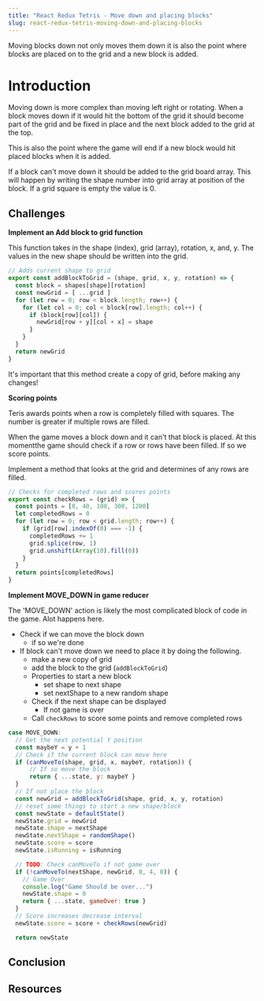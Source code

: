 ```yaml
---
title: "React Redux Tetris - Move down and placing blocks"
slug: react-redux-tetris-moving-down-and-placing-blocks
---
```


Moving blocks down not only moves them down it 
is also the point where blocks are placed on
to the grid and a new block is added. 

# Introduction 

Moving down is more complex than moving left
right or rotating. When a block moves down if 
it would hit the bottom of the grid it should 
become part of the grid and be fixed in place
and the next block added to the grid at the top. 

This is also the point where the game will 
end if a new block would hit placed blocks 
when it is added. 

If a block can't move down it should be added
to the grid board array. This will happen by 
writing the shape number into grid array at 
position of the block. If a grid square is 
empty the value is 0. 

## Challenges

**Implement an Add block to grid function**

This function takes in the shape (index), grid
(array), rotation, x, and, y. The values in the 
new shape should be written into the grid. 

```JavaScript
// Adds current shape to grid
export const addBlockToGrid = (shape, grid, x, y, rotation) => {
  const block = shapes[shape][rotation]
  const newGrid = [ ...grid ]
  for (let row = 0; row < block.length; row++) {
    for (let col = 0; col < block[row].length; col++) {
      if (block[row][col]) {
        newGrid[row + y][col + x] = shape
      }
    }
  }
  return newGrid
}
```

It's important that this method create a copy of 
grid, before making any changes! 

**Scoring points**

Teris awards points when a row is completely filled
with squares. The number is greater if multiple
rows are filled. 

When the game moves a block down and it can't that 
block is placed. At this momentthe game should 
check if a row or rows have been filled. If so 
we score points. 

Implement a method that looks at the grid and 
determines of any rows are filled. 

```JavaScript
// Checks for completed rows and scores points
export const checkRows = (grid) => {
  const points = [0, 40, 100, 300, 1200]
  let completedRows = 0
  for (let row = 0; row < grid.length; row++) {
    if (grid[row].indexOf(0) === -1) {
      completedRows += 1
      grid.splice(row, 1)
      grid.unshift(Array(10).fill(0))
    }
  }
  return points[completedRows]
}
```

**Implement MOVE_DOWN in game reducer**

The 'MOVE_DOWN' action is likely the most complicated 
block of code in the game. Alot happens here. 

- Check if we can move the block down
  - if so we're done
- If block can't move down we need to place it
by doing the following. 
  - make a new copy of grid
  - add the block to the grid (`addBlockToGrid`)
  - Properties to start a new block
    - set shape to next shape
    - set nextShape to a new random shape
  - Check if the next shape can be displayed
    - If not game is over
  - Call `checkRows` to score some points
  and remove completed rows

```JavaScript
case MOVE_DOWN:
  // Get the next potential Y position
  const maybeY = y + 1
  // Check if the current block can move here
  if (canMoveTo(shape, grid, x, maybeY, rotation)) {
      // If so move the block 
      return { ...state, y: maybeY }
  }
  // If not place the block
  const newGrid = addBlockToGrid(shape, grid, x, y, rotation)
  // reset some things to start a new shape/block
  const newState = defaultState()
  newState.grid = newGrid
  newState.shape = nextShape
  newState.nextShape = randomShape()
  newState.score = score
  newState.isRunning = isRunning

  // TODO: Check canMoveTo if not game over
  if (!canMoveTo(nextShape, newGrid, 0, 4, 0)) {
    // Game Over
    console.log("Game Should be over...")
    newState.shape = 0
    return { ...state, gameOver: true }
  }
  // Score increases decrease interval
  newState.score = score + checkRows(newGrid)

  return newState
```



## Conclusion


## Resources

 
